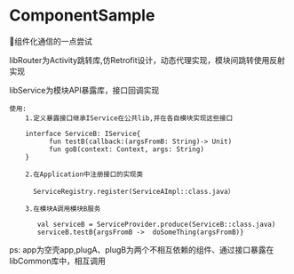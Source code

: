 # ComponentSample
👾组件化通信的一点尝试

libRouter为Activity跳转库,仿Retrofit设计，动态代理实现，模块间跳转使用反射实现

libService为模块API暴露库，接口回调实现

    使用:
        1.定义暴露接口继承IService在公共lib,并在各自模块实现这些接口
        
        interface ServiceB: IService{
              fun testB(callback:(argsFromB: String)-> Unit)
              fun goB(context: Context, args: String)
        }
  
        2.在Application中注册接口的实现类
        
          ServiceRegistry.register(ServiceAImpl::class.java）
          
        3.在模块A调用模块B服务
        
           val serviceB = ServiceProvider.produce(ServiceB::class.java)
           serviceB.testB{argsFromB ->  doSomeThing(argsFromB)}

ps: app为空壳app,plugA、plugB为两个不相互依赖的组件、通过接口暴露在libCommon库中，相互调用
